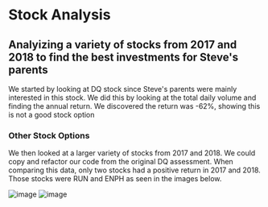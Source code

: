 # Stock Analysis
## Analyizing a variety of stocks from 2017 and 2018 to find the best investments for Steve's parents
We started by looking at DQ stock since Steve's parents were mainly interested in this stock. We did this by looking at the total daily volume and finding the annual return. We discovered the return was -62%, showing this is not a good stock option

### Other Stock Options
We then looked at a larger variety of stocks from 2017 and 2018. We could copy and refactor our code from the original DQ assessment.
When comparing this data, only two stocks had a positive return in 2017 and 2018. Those stocks were RUN and ENPH as seen in the images below.

![image](https://user-images.githubusercontent.com/86331828/125674792-dcb1922b-3797-4794-b2fd-8a162088f683.png)
![image](https://user-images.githubusercontent.com/86331828/125674873-07e5d5b1-2845-4cb4-abbb-fdfc7915ace0.png)



